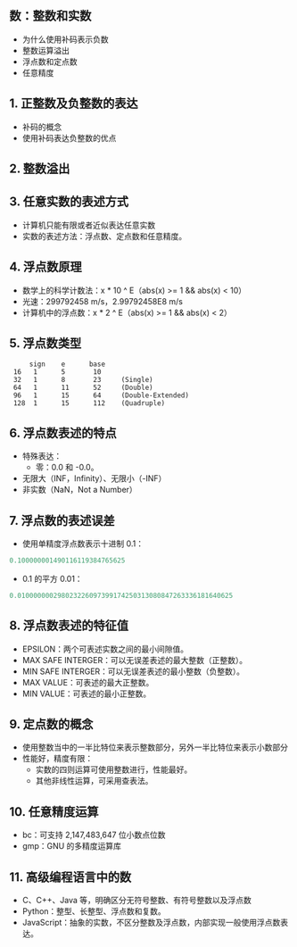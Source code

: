 ## 数：整数和实数

- 为什么使用补码表示负数
- 整数运算溢出
- 浮点数和定点数
- 任意精度

		
## 1. 正整数及负整数的表达

* 补码的概念
* 使用补码表达负整数的优点

		
## 2. 整数溢出

		
## 3. 任意实数的表述方式

* 计算机只能有限或者近似表达任意实数
* 实数的表述方法：浮点数、定点数和任意精度。

		
## 4. 浮点数原理

* 数学上的科学计数法：x * 10 ^ E（abs(x) >= 1 && abs(x) < 10）
* 光速：299792458 m/s，2.99792458E8 m/s
* 计算机中的浮点数：x * 2 ^ E（abs(x) >= 1 && abs(x) < 2）

		
## 5. 浮点数类型

```
     sign    e      base
 16   1      5       10
 32   1      8       23     (Single)
 64   1      11      52     (Double)
 96   1      15      64     (Double-Extended)
 128  1      15      112    (Quadruple)
```

		
## 6. 浮点数表述的特点

* 特殊表达：
   - 零：0.0 和 -0.0。
* 无限大（INF，Infinity）、无限小（-INF）
* 非实数（NaN，Not a Number）

		
## 7. 浮点数的表述误差

* 使用单精度浮点数表示十进制 0.1：

```c
0.100000001490116119384765625
```

* 0.1 的平方 0.01：

```c
0.010000000298023226097399174250313080847263336181640625
```

		
## 8. 浮点数表述的特征值

* EPSILON：两个可表述实数之间的最小间隙值。
* MAX SAFE INTERGER：可以无误差表述的最大整数（正整数）。
* MIN SAFE INTERGER：可以无误差表述的最小整数（负整数）。
* MAX VALUE：可表述的最大正整数。
* MIN VALUE：可表述的最小正整数。

		
## 9. 定点数的概念

* 使用整数当中的一半比特位来表示整数部分，另外一半比特位来表示小数部分
* 性能好，精度有限：
  * 实数的四则运算可使用整数进行，性能最好。
  * 其他非线性运算，可采用查表法。

		
## 10. 任意精度运算

* bc：可支持 2,147,483,647 位小数点位数
* gmp：GNU 的多精度运算库

		
## 11. 高级编程语言中的数

* C、C++、Java 等，明确区分无符号整数、有符号整数以及浮点数
* Python：整型、长整型、浮点数和复数。
* JavaScript：抽象的实数，不区分整数及浮点数，内部实现一般使用浮点数表达。

